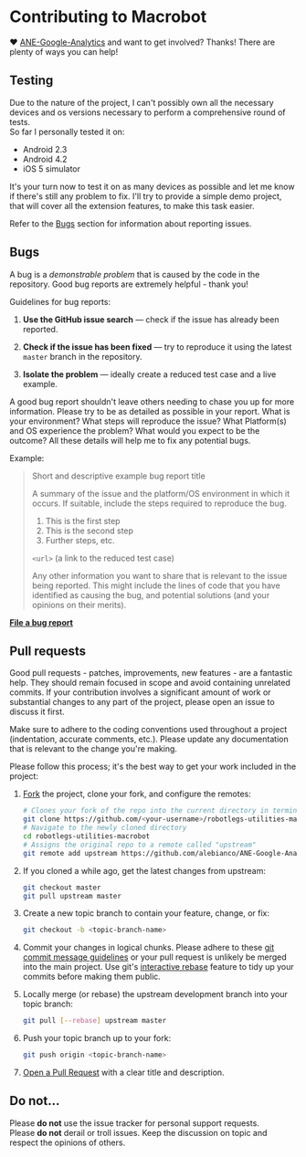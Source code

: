 # Contributing to Macrobot♥ [ANE-Google-Analytics](https://github.com/alebianco/ANE-Google-Analytics) and want to get involved?Thanks! There are plenty of ways you can help!## TestingDue to the nature of the project, I can't possibly own all the necessary devices and os versions necessary to perform a comprehensive round of tests.  So far I personally tested it on:* Android 2.3* Android 4.2* iOS 5 simulatorIt's your turn now to test it on as many devices as possible and let me know if there's still any problem to fix. I'll try to provide a simple demo project, that will cover all the extension features, to make this task easier.Refer to the [Bugs](#Bugs) section for information about reporting issues.## BugsA bug is a _demonstrable problem_ that is caused by the code in therepository. Good bug reports are extremely helpful - thank you!Guidelines for bug reports:1. **Use the GitHub issue search** &mdash; check if the issue has already been   reported.2. **Check if the issue has been fixed** &mdash; try to reproduce it using the   latest `master` branch in the repository.3. **Isolate the problem** &mdash; ideally create a reduced test   case and a live example.A good bug report shouldn't leave others needing to chase you up for moreinformation. Please try to be as detailed as possible in your report. What isyour environment? What steps will reproduce the issue? What Platform(s) and OSexperience the problem? What would you expect to be the outcome? All thesedetails will help me to fix any potential bugs.Example:> Short and descriptive example bug report title>> A summary of the issue and the platform/OS environment in which it occurs. If> suitable, include the steps required to reproduce the bug.>> 1. This is the first step> 2. This is the second step> 3. Further steps, etc.>> `<url>` (a link to the reduced test case)>> Any other information you want to share that is relevant to the issue being> reported. This might include the lines of code that you have identified as> causing the bug, and potential solutions (and your opinions on their> merits).**[File a bug report](https://github.com/alebianco/ANE-Google-Analytics/issues/)**## Pull requestsGood pull requests - patches, improvements, new features - are a fantastichelp. They should remain focused in scope and avoid containing unrelatedcommits. If your contribution involves a significant amount of work or substantialchanges to any part of the project, please open an issue to discuss it first.Make sure to adhere to the coding conventions used throughout a project(indentation, accurate comments, etc.). Please update any documentation that isrelevant to the change you're making.Please follow this process; it's the best way to get your work included in theproject:1. [Fork](http://help.github.com/fork-a-repo/) the project, clone your fork,   and configure the remotes:   ```bash   # Clones your fork of the repo into the current directory in terminal   git clone https://github.com/<your-username>/robotlegs-utilities-macrobot.git   # Navigate to the newly cloned directory   cd robotlegs-utilities-macrobot   # Assigns the original repo to a remote called "upstream"   git remote add upstream https://github.com/alebianco/ANE-Google-Analytics.git   ```2. If you cloned a while ago, get the latest changes from upstream:   ```bash   git checkout master   git pull upstream master   ```3. Create a new topic branch to contain your feature, change, or fix:   ```bash   git checkout -b <topic-branch-name>   ```4. Commit your changes in logical chunks. Please adhere to these [git commit   message   guidelines](http://tbaggery.com/2008/04/19/a-note-about-git-commit-messages.html)   or your pull request is unlikely be merged into the main project. Use git's   [interactive rebase](https://help.github.com/articles/interactive-rebase)   feature to tidy up your commits before making them public.5. Locally merge (or rebase) the upstream development branch into your topic branch:   ```bash   git pull [--rebase] upstream master   ```6. Push your topic branch up to your fork:   ```bash   git push origin <topic-branch-name>   ```10. [Open a Pull Request](https://help.github.com/articles/using-pull-requests) with a    clear title and description.## Do not…Please **do not** use the issue tracker for personal support requests.  Please **do not** derail or troll issues. Keep thediscussion on topic and respect the opinions of others.
